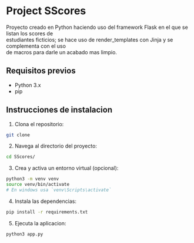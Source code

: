 # Project SScores

Proyecto creado en Python haciendo uso del framework Flask en el que se listan los scores de \
estudiantes ficticios; se hace uso de render_templates con Jinja y se complementa con el uso \
de macros para darle un acabado mas limpio.

## Requisitos previos

- Python 3.x
- pip

## Instrucciones de instalacion

1. Clona el repositorio:
```bash
git clone
```

2. Navega al directorio del proyecto:
```bash
cd SScores/
```

3. Crea y activa un entorno virtual (opcional):
```bash
python3 -m venv venv
source venv/bin/activate
# En windows usa `venv\Scripts\activate`
```

4. Instala las dependencias:
```bash
pip install -r requirements.txt
```

5. Ejecuta la aplicacion:
```bash
python3 app.py
```

